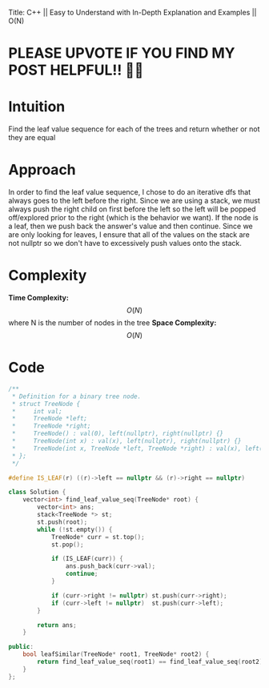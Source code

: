 Title: C++ || Easy to Understand with In-Depth Explanation and Examples || O(N)

# PLEASE UPVOTE IF YOU FIND MY POST HELPFUL!! 🥺😁

# Intuition

Find the leaf value sequence for each of the trees and return whether or not they are equal

# Approach

In order to find the leaf value sequence, I chose to do an iterative dfs that always goes to the left before the right. Since we are using a stack, we must always push the right child on first before the left so the left will be popped off/explored prior to the right (which is the behavior we want). If the node is a leaf, then we push back the answer's value and then continue. Since we are only looking for leaves, I ensure that all of the values on the stack are not nullptr so we don't have to excessively push values onto the stack.

# Complexity

**Time Complexity:** $$O(N)$$ where N is the number of nodes in the tree
**Space Complexity:** $$O(N)$$

# Code

```c++
/**
 * Definition for a binary tree node.
 * struct TreeNode {
 *     int val;
 *     TreeNode *left;
 *     TreeNode *right;
 *     TreeNode() : val(0), left(nullptr), right(nullptr) {}
 *     TreeNode(int x) : val(x), left(nullptr), right(nullptr) {}
 *     TreeNode(int x, TreeNode *left, TreeNode *right) : val(x), left(left), right(right) {}
 * };
 */

#define IS_LEAF(r) ((r)->left == nullptr && (r)->right == nullptr)

class Solution {
    vector<int> find_leaf_value_seq(TreeNode* root) {
        vector<int> ans;
        stack<TreeNode *> st;
        st.push(root);
        while (!st.empty()) {
            TreeNode* curr = st.top();
            st.pop();

            if (IS_LEAF(curr)) {
                ans.push_back(curr->val);
                continue;
            }

            if (curr->right != nullptr) st.push(curr->right);
            if (curr->left != nullptr)  st.push(curr->left);
        }

        return ans;
    }

public:
    bool leafSimilar(TreeNode* root1, TreeNode* root2) {
        return find_leaf_value_seq(root1) == find_leaf_value_seq(root2);
    }
};
```